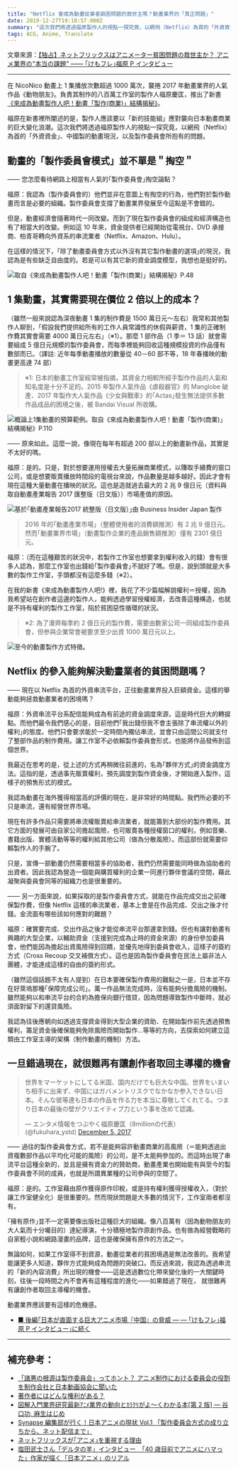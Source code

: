 ```yaml
---
title: "Netflix 會成為動畫從業者窮困問題的救世主嗎？動畫業界的「真正問題」"
date: 2019-12-27T19:18:57.000Z
summary: "這次我們將透過福原製作人的視點一探究竟，以網飛（Netflix）為首的「外資資金」、中國製的動畫現況，以及製作委員會所抱有的問題。"
tags: ACG, Anime, Translate
---
```


文章來源：[【独占】ネットフリックスはアニメーター貧困問題の救世主か？ アニメ業界の"本当の課題" ―― ｢けもフレ｣福原 P インタビュー](https://www.businessinsider.jp/post-164211)

---

在 NicoNico 動畫上 1 集播放次數超過 1000 萬次，襲捲 2017 年動畫業界的人氣作品《動物朋友》。負責其制作的八百萬工作室的製作人福原慶匡，推出了新書[《來成為動畫製作人吧！動畫「製作(商業)」結構揭秘》](https://www.amazon.co.jp/dp/406511439X/ref=as_li_ss_tl?ie=UTF8&linkCode=ll1&tag=gj09-22&linkId=52d507b1ad8c694a022eea3d7ad38f37&ref=mgac2017)。

福原在新書裡所闡述的是，製作人應該要以「新的技能組」應對襲向日本動畫商業的巨大變化浪潮。這次我們將透過福原製作人的視點一探究竟，以網飛（Netflix）為首的「外資資金」、中國製的動畫現況，以及製作委員會所抱有的問題。

## 動畫的「製作委員會模式」並不單是＂掏空＂

―― 您怎麼看待網路上相當有人氣的｢製作委員會｣掏空論點？

福原：我認為（製作委員會的）他們並非在意圖上有掏空的行為，他們對於製作動畫而言是必要的組織。製作委員會支撐了動畫業界發展至今這點是不會錯的。

但是，動畫經濟會隨著時代一同改變。而到了現在製作委員會的組成和經濟構造也有了相當大的改變。例如這 10 年來，資金提供者已經開始從電視台、DVD 承接商、柏青哥轉向外資系的串流業者（Netflix、Amazon、Hulu）。

在這樣的情況下，｢除了動畫委員會方式以外沒有其它製作動畫的選項｣的現況，我認為是有些缺乏自由度的。若是可以有其它新的資金調度模型，我想也是挺好的。

![取自《來成為動畫製作人吧！動畫「製作(商業)」結構揭秘》P.48](https://i.imgur.com/eiOOL0f.jpg)

## 1 集動畫，其實需要現在價位 2 倍以上的成本？

（雖然一般來說認為深夜動畫 1 集的制作費是 1500 萬日元〜左右）我常和其他製作人聊到，｢假設我們提供給所有的工作人員常識性的休假與薪資，1 集的正確制作費其實會需要 4000 萬日元左右｣（※1）。那麼 1 部作品（1 季＝ 13 話）就會需要組成 5 億日元規模的製作委員會，而每季裡能夠回收這種規模投資的作品僅有數部而已。（譯註: 近年每季動畫播放的數量從 40－60 部不等，18 年春播映的動畫更高達 74 部）

> ※1: 日本的動畫工作室經常被指摘，其資金力相較所經手製作作品的人氣和知名度是十分不足的。2015 年製作人氣作品《虐殺器官》的 Manglobe 破產、2017 年製作大人氣作品《少女與戰車》的｢Actas｣發生無法提供多數作品成品的困境之後，被 Bandai Visual 所收購。

![概論上1集動畫的預算範例。取自《來成為動畫製作人吧！動畫「製作(商業)」結構揭秘》P.110](https://i.imgur.com/b0dvfeA.jpg)

―― 原來如此。這麼一說，像現在每年有超過 200 部以上的動畫新作品，其實是不太好的嗎。

福原：是的。只是，對於想要運用授權去大量拓展商業模式，以賺取手續費的窗口公司，或是想要販賣播放時間段的電視台來說，作品數量是越多越好。因此才會有現在這種大量動畫在播映的狀況。這也是造就過去最大的 2 兆 9 億日元（資料與取自動畫產業報告 2017 匯整版（日文版））市場產值的原因。

![基於｢動畫產業報告2017 統整版（日文版）｣由 Business Insider Japan 製作](https://i.imgur.com/JKBvlew.png)

> 2016 年的｢動畫產業市場｣（整體使用者的消費額推測）有 2 兆 9 億日元。然而｢動畫業界市場｣（動畫製作企業的產品銷售額推測）僅有 2301 億日元。

福原：（而在這種艱苦的狀況中，若製作工作室也想要拿到權利收入的錢）會有很多人認為，那麼工作室也出錢給｢製作委員會｣不就好了嗎。但是，說到頭就是大多數的製作工作室，手頭都沒有這麼多錢（※2）。

在我的新書《來成為動畫製作人吧!》裡，我花了不少篇幅解說權利＝授權，因為我希望站在創作者這邊的製作人，能夠透過學習授權經濟，去改善這種構造，也就是不持有權利的製作工作室，陷於貧困惡性循環的狀況。

> ※2: 為了湊齊每季約 2 億日元的製作費，需要由數家公司一同組成製作委員會，但参與企業常會被要求至少出資 1000 萬日元以上。

![至今的動畫製作方式特徵。](https://i.imgur.com/JFHBw8r.jpg)

## Netflix 的參入能夠解決動畫業者的貧困問題嗎？

―― 現在以 Netflix 為首的外資串流平台，正往動畫業界投入巨額資金。這樣的舉動能夠拯救動畫業者的困境嗎？

福原：外資串流平台系配信能夠成為有前途的資金調度來源，這是時代巨大的轉捩點。而他們最令我們感心的是，目前他們｢我出錢但我不會主張除了串流權以外的權利｣的態度。他們只會要求能於一定時間內獨佔串流，並會只由這間公司就支付了整部作品的制作費用。讓工作室不必依賴製作委員會形式，也能將作品發佈到這個世界。

我最近在思考的是，從上述的方式再稍微往前進的，名為｢夥伴方式｣的資金調度方法。這指的是，透過事先販賣權利，預先調度到製作資金後，才開始進入製作，這樣子的預售形式的模式。

我認為動畫在海外獲得相當高的評價的現在，是非常好的時間點。我們所必要的不只是串流，還有經營世界市場。

現在有許多作品只需要將串流權販賣給串流業者，就能籌到大部份的製作費用。其它方面的發展可由自家公司擔起風險，也可販賣各種授權窗口的權利，例如音樂、書籍出版、實體活動等等的權利給其他公司（做為分散風險）。而這部份就需要仰賴製作人的手腕了。

只是，宣傳一部動畫仍然需要相當多的協助者，我們仍然需要能同時做為協助者的出資者。因此我認為營造一個能與購買權利的企業一同進行夥伴會議的空間，藉此凝聚與委員會同等的組織力也是很重要的。

―― 另一方面來說，如果採取的是製作委員會方式，就能在作品完成交出之前確保製作費，但像 Netflix 這樣的串流業者，基本上會是在作品完成、交出之後才付錢。金流面有哪些該如何應對的難題？

福原：確實要完成、交出作品之後才能從串流平台那邊拿到錢。但也有讓對動畫有興趣的大型企業，以輔助資金（支援到完成為止時的資金來源）的身份參加委員會，他們能因為擔起出資風險得到回饋，並優先地得到委員會收入，這樣子的簽約方式（Cross Recoup 交叉補償方式）。這也是因為製作委員會在民法上屬非法人團體，才能達成這樣的自由的簽約形式。

（雖然這個話題不太有人提到）在日本要確保製作費用的難點之一是，日本並不存在好萊塢那種｢保障完成公司｣。萬一作品無法完成時，沒有能夠分擔風險的機制。雖然能夠以和串流平台的合約為擔保向銀行借貸，因為問題導致製作中斷時，就必須面對留下的還貸風險。

我認為往後應朝向如透過支撐資金得到大型企業的資助、在開始製作前先透過預售權利，籌足資金後確保能夠免除風險而開始製作...等等的方向，去探索如何建立這類由工作室主導的架構（制作動畫的機制）方法。

## 一旦錯過現在，就很難再有讓創作者取回主導權的機會

<blockquote class="twitter-tweet"><p lang="ja" dir="ltr">世界をマーケットにしてる米国、国内だけでも巨大な中国。世界をいまいち相手に出来ず、中国にはガバメントリスクでなかなか参入できない日本。そんな彼等達も日本の作品を作る力を本当に尊敬してくれてる。つまり日本の最後の壁がクリエイティブ力という事を改めて認識。</p>&mdash; エンタメ情報をつぶやく福原慶匡（8millionの代表） (@fukuhara_ystd) <a href="https://twitter.com/fukuhara_ystd/status/937858850782244864?ref_src=twsrc%5Etfw">December 5, 2017</a></blockquote>

―― 過往的製作委員會方式，若不是能夠容許動畫商業的高風險（＝能夠透過出資複數部作品以平均化可能的風險）的公司，是不太能夠參加的。而這時出現了串流平台這種全新的，並且是擁有資金力的贊助商，動畫產業也開始能有與至今的製作委員會不同的成員，也就是所謂異業種的公司參與的空間了。

福原：是的。工作室藉由原作獲得原作印稅，或是持有權利獲得授權收入，（對於讓工作室健全化）是很重要的。然而現狀問題是大多數的情況下，工作室兩者都沒有。

｢擁有原作｣並不一定需要像出版社這種巨大的組織。像八百萬有（因為動物朋友的大人氣而十分囑目的）達紀導演，十分積極地製作原創作品。也有做為經營戰略的自家輕小說和網路漫畫的品牌，這也是確保擁有原作的方法之一。

無論如何，如果工作室得不到資源，動畫從業者的貧困境遇是無法改善的。我希望能讓更多人知道，夥伴方式能夠成為問題的突破口。而反過來說，我認為透過串流的「新的內容消費」所出現的機會——這是透過數位化帶來變化後的一大關鍵時刻，往後一段時間之內不會再有這種程度的進化——如果錯過了現在， 就很難再有讓創作者取回主導權的機會。

動畫業界應該要有這樣的危機感。

- [■ 後編｢日本が直面する巨大アニメ市場『中国』の脅威 — — ｢けもフレ｣福原 P インタビュー｣に続く](https://www.businessinsider.jp/post-164253)

---

## 補充參考：

- [「諸悪の根源は製作委員会」ってホント？ アニメ制作における委員会の役割を制作会社と日本動画協会に聞いた](https://nlab.itmedia.co.jp/nl/articles/1706/18/news001.html)
- [著作者にはどんな権利がある？](https://www.cric.or.jp/qa/hajime/hajime2.html)
- [図解入門業界研究最新ｱﾆﾒ業界の動向とｶﾗｸﾘがよ〜くわかる本[第 2 版] — 谷口功, 麻生はじめ](https://books.google.com.tw/books?id=28c9DwAAQBAJ&pg=PA144&lpg=PA144&dq=%E5%88%B6%E4%BD%9C%E5%A7%94%E5%93%A1%E4%BC%9A+%E6%AF%94%E7%8E%87&source=bl&ots=8emrD9m7Aw&sig=ACfU3U1BxI4VMnSfqDJ0bh1fYeGnW5MBJw&hl=zh-TW&sa=X&ved=2ahUKEwjGxevc2vnpAhVvy4sBHYiiB-4Q6AEwBXoECAoQAQ#v=onepage&q&f=false)
- [Synapse 編集部が行く！日本アニメの現状 Vol.1 「製作委員会方式の成り立ちから、ネット配信まで」](https://synapse-magazine.jp/television/2019anime01/)
- [ネットフリックスが｢アニメ｣を重視する理由](https://toyokeizai.net/articles/-/347660)
- [塩田武士さん「デルタの羊」インタビュー　「40 歳目前でアニメにハマった」作家が描く「日本アニメ」のリアル](https://book.asahi.com/article/13984810)